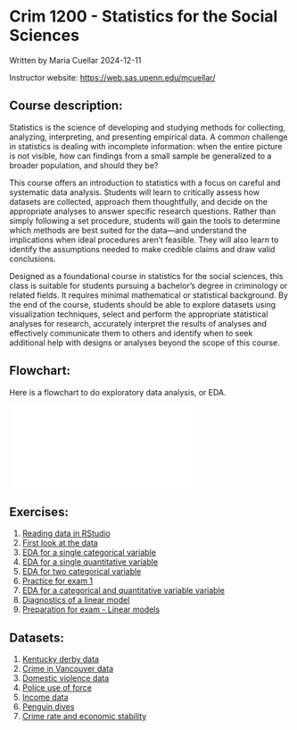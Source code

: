 # Crim 1200 - Statistics for the Social Sciences
Written by Maria Cuellar
2024-12-11

Instructor website: https://web.sas.upenn.edu/mcuellar/

## Course description:

Statistics is the science of developing and studying methods for
collecting, analyzing, interpreting, and presenting empirical data. A
common challenge in statistics is dealing with incomplete information:
when the entire picture is not visible, how can findings from a small
sample be generalized to a broader population, and should they be?

This course offers an introduction to statistics with a focus on careful
and systematic data analysis. Students will learn to critically assess
how datasets are collected, approach them thoughtfully, and decide on
the appropriate analyses to answer specific research questions. Rather
than simply following a set procedure, students will gain the tools to
determine which methods are best suited for the data—and understand the
implications when ideal procedures aren’t feasible. They will also learn
to identify the assumptions needed to make credible claims and draw
valid conclusions.

Designed as a foundational course in statistics for the social sciences,
this class is suitable for students pursuing a bachelor’s degree in
criminology or related fields. It requires minimal mathematical or
statistical background. By the end of the course, students should be
able to explore datasets using visualization techniques, select and
perform the appropriate statistical analyses for research, accurately
interpret the results of analyses and effectively communicate them to
others and identify when to seek additional help with designs or
analyses beyond the scope of this course.

## Flowchart:

Here is a flowchart to do exploratory data analysis, or EDA.

<embed src="../graphics/flowchart.pdf" style="width:65.0%" />

## Exercises:

1.  [Reading data in
    RStudio](https://github.com/mariacuellar/crim1200-stat/blob/main/exercises/Exercises%20%231.R)
2.  [First look at the
    data](https://github.com/mariacuellar/crim1200-stat/blob/main/exercises/Exercises%20%232.R)
3.  [EDA for a single categorical
    variable](https://github.com/mariacuellar/crim1200-stat/blob/main/exercises/Exercises%20%233.R)
4.  [EDA for a single quantitative
    variable](https://github.com/mariacuellar/crim1200-stat/blob/main/exercises/Exercises%20%234%20with%20notes.R)
5.  [EDA for two categorical
    variable](http://htmlpreview.github.io/?https://github.com/mariacuellar/crim1200-stat/blob/main/exercises/Exercises--5---with-notes.html)
6.  [Practice for exam
    1](http://htmlpreview.github.io/?https://github.com/mariacuellar/crim1200-stat/blob/main/exercises/Exercises--6.html)
7.  [EDA for a categorical and quantitative variable
    variable](http://htmlpreview.github.io/?https://github.com/mariacuellar/crim1200-stat/blob/main/exercises/Exercises--7-with-notes.html)
8.  [Diagnostics of a linear
    model](http://htmlpreview.github.io/?https://github.com/mariacuellar/crim1200-stat/blob/main/exercises/Exercises--8-with-notes.html)
9.  [Preparation for exam - Linear
    models](http://htmlpreview.github.io/?https://github.com/mariacuellar/crim1200-stat/blob/main/exercises/Exercises--9.html)

## Datasets:

1.  [Kentucky derby data](../data/kentucky-derby-2018.csv)
2.  [Crime in Vancouver data](../data/crimeinvancouver.csv)
3.  [Domestic violence data](../data/domestic_violence.csv)
4.  [Police use of force](../data/police_use_of_force.csv)
5.  [Income data](../data/income.data.csv)
6.  [Penguin dives](../data/penguin_dives.csv)
7.  [Crime rate and economic
    stability](../data/crimerate_econstability.csv)
